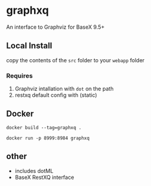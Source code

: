 # graphxq 

An interface to Graphviz for BaseX 9.5+

## Local Install

copy the contents of the `src` folder to your `webapp` folder
### Requires
 
1. Graphviz intallation with `dot` on the path
1. restxq default config with (static)

## Docker
```
docker build --tag=graphxq .

docker run -p 8999:8984 graphxq
```
## other

* includes dotML 
* BaseX RestXQ interface
